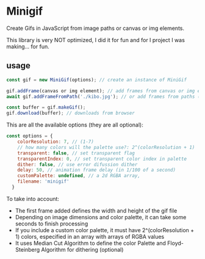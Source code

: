# Minigif

Create Gifs in JavaScript from image paths or canvas or img elements.

This library is very NOT optimized, I did it for fun and for I project I was making... for fun.

## usage

```JavaScript
const gif = new MiniGif(options); // create an instance of MiniGif

gif.addFrame(canvas or img element); // add frames from canvas or img elements
await gif.addFrameFromPath('./kibo.jpg'); // or add frames from paths (returns promise)

const buffer = gif.makeGif();
gif.download(buffer); // downloads from browser
```

This are all the available options (they are all optional):

```JavaScript
const options = {
    colorResolution: 7, // (1-7)
    // how many colors will the palette use?: 2^(colorResolution + 1)
    transparent: false, // set transparent flag
    transparentIndex: 0, // set transparent color index in palette
    dither: false, // use error difussion dither
    delay: 50, // animation frame delay (in 1/100 of a second)
    customPalette: undefined, // a 2d RGBA array,
    filename: 'minigif'
  }
```

To take into account:
- The first frame added defines the width and height of the gif file
- Depending on image dimensions and color palette, it can take some seconds to finish processing
- If you include a custom color palette, it must have  2^(colorResolution + 1) colors, especified in an array with arrays of RGBA values
- It uses Median Cut Algorithm to define the color Palette and Floyd-Steinberg Algorithm for dithering (optional)
